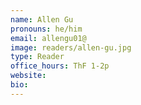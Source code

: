 ```yaml
---
name: Allen Gu
pronouns: he/him
email: allengu01@
image: readers/allen-gu.jpg
type: Reader
office_hours: ThF 1-2p
website: 
bio: 
---
```

